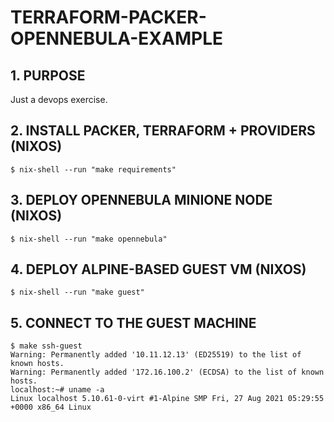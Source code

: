TERRAFORM-PACKER-OPENNEBULA-EXAMPLE
===================================

## 1. PURPOSE

Just a devops exercise.

## 2. INSTALL PACKER, TERRAFORM + PROVIDERS (NIXOS)

```
$ nix-shell --run "make requirements"
```

## 3. DEPLOY OPENNEBULA MINIONE NODE (NIXOS)

```
$ nix-shell --run "make opennebula"
```

## 4. DEPLOY ALPINE-BASED GUEST VM (NIXOS)

```
$ nix-shell --run "make guest"
```

## 5. CONNECT TO THE GUEST MACHINE

```
$ make ssh-guest
Warning: Permanently added '10.11.12.13' (ED25519) to the list of known hosts.
Warning: Permanently added '172.16.100.2' (ECDSA) to the list of known hosts.
localhost:~# uname -a
Linux localhost 5.10.61-0-virt #1-Alpine SMP Fri, 27 Aug 2021 05:29:55 +0000 x86_64 Linux
```
